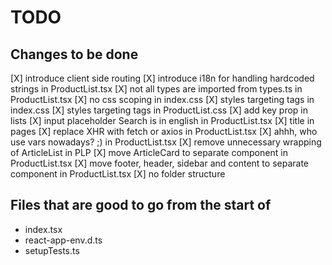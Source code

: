 # TODO

## Changes to be done

[X] introduce client side routing
[X] introduce i18n for handling hardcoded strings in ProductList.tsx
[X] not all types are imported from types.ts in ProductList.tsx
[X] no css scoping in index.css
[X] styles targeting tags in index.css
[X] styles targeting tags in ProductList.css
[X] add key prop in lists
[X] input placeholder Search is in english in ProductList.tsx
[X] title in pages
[X] replace XHR with fetch or axios in ProductList.tsx
[X] ahhh, who use vars nowadays? ;) in ProductList.tsx
[X] remove unnecessary wrapping of ArticleList in PLP
[X] move ArticleCard to separate component in ProductList.tsx
[X] move footer, header, sidebar and content to separate component in ProductList.tsx
[X] no folder structure

## Files that are good to go from the start of

- index.tsx
- react-app-env.d.ts
- setupTests.ts
